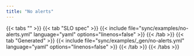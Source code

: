 ```yaml
---
title: "No alerts"
---
```


{{< tabs "" >}}
{{< tab "SLO spec" >}}
{{< include file="sync/examples/no-alerts.yml" language="yaml" options="linenos=false" >}}
{{< /tab >}}
{{< tab "Generated" >}}
{{< include file="sync/examples/_gen/no-alerts.yml" language="yaml" options="linenos=false" >}}
{{< /tab >}}
{{< /tabs >}}
